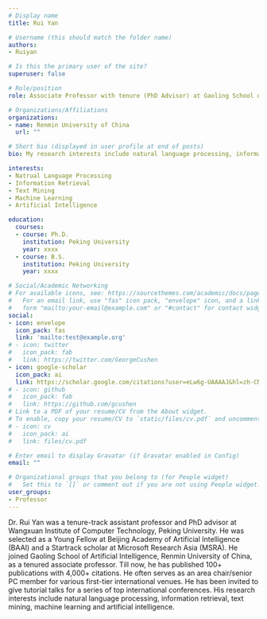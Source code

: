 ```yaml
---
# Display name
title: Rui Yan

# Username (this should match the folder name)
authors:
- Ruiyan

# Is this the primary user of the site?
superuser: false

# Role/position
role: Associate Professor with tenure (PhD Advisor) at Gaoling School of Artificial Intelligence

# Organizations/Affiliations
organizations:
- name: Renmin University of China
  url: ""

# Short bio (displayed in user profile at end of posts)
bio: My research interests include natural language processing, information retrieval, text mining, machine learning, and artificial intelligence.

interests:
- Natrual Language Processing
- Information Retrieval
- Text Mining
- Machine Learning
- Artificial Intelligence

education:
  courses:
  - course: Ph.D.
    institution: Peking University
    year: xxxx
  - course: B.S.
    institution: Peking University
    year: xxxx

# Social/Academic Networking
# For available icons, see: https://sourcethemes.com/academic/docs/page-builder/#icons
#   For an email link, use "fas" icon pack, "envelope" icon, and a link in the
#   form "mailto:your-email@example.com" or "#contact" for contact widget.
social:
- icon: envelope
  icon_pack: fas
  link: 'mailto:test@example.org'
# - icon: twitter
#   icon_pack: fab
#   link: https://twitter.com/GeorgeCushen
- icon: google-scholar
  icon_pack: ai
  link: https://scholar.google.com/citations?user=eLw6g-UAAAAJ&hl=zh-CN
# - icon: github
#   icon_pack: fab
#   link: https://github.com/gcushen
# Link to a PDF of your resume/CV from the About widget.
# To enable, copy your resume/CV to `static/files/cv.pdf` and uncomment the lines below.
# - icon: cv
#   icon_pack: ai
#   link: files/cv.pdf

# Enter email to display Gravatar (if Gravatar enabled in Config)
email: ""

# Organizational groups that you belong to (for People widget)
#   Set this to `[]` or comment out if you are not using People widget.
user_groups:
- Professor
---
```


Dr. Rui Yan was a tenure-track assistant professor and PhD advisor at Wangxuan Institute of Computer Technology, Peking University. He was selected as a Young Fellow at Beijing Academy of Artificial Intelligence (BAAI) and a Startrack scholar at Microsoft Research Asia (MSRA). He joined Gaoling School of Artificial Intelligence, Renmin University of China, as a tenured associate professor. Till now, he has published 100+ publications with 4,000+ citations. He often serves as an area chair/senior PC member for various first-tier international venues. He has been invited to give tutorial talks for a series of top international conferences. His research interests include natural language processing, information retrieval, text mining, machine learning and artificial intelligence.
